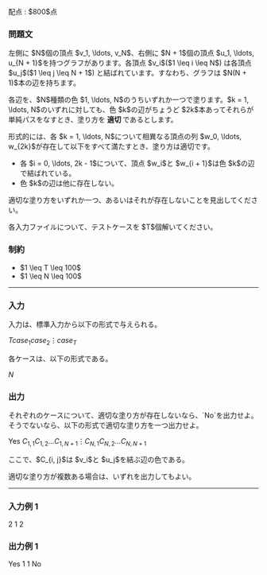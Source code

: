 
<div>

<span>

<span>

<p>
配点 : $800$点
</p>

<div>

<section>

### **問題文**

<p>
左側に $N$個の頂点 $v_1, \ldots, v_N$、右側に $N + 1$個の頂点 $u_1, \ldots, u_{N + 1}$を持つグラフがあります。各頂点 $v_i$($1 \leq i \leq N$) は各頂点 $u_j$($1 \leq j \leq N + 1$) と結ばれています。すなわち、グラフは $N(N + 1)$本の辺を持ちます。
</p>

<p>
各辺を、$N$種類の色 $1, \ldots, N$のうちいずれか一つで塗ります。$k = 1, \ldots, N$のいずれに対しても、色 $k$の辺がちょうど $2k$本あってそれらが単純パスをなすとき、塗り方を
<strong>
適切
</strong>
であるとします。
</p>

<p>
形式的には、各 $k = 1, \ldots, N$について相異なる頂点の列 $w_0, \ldots, w_{2k}$が存在して以下をすべて満たすとき、塗り方は適切です。
</p>

<ul>

<li>
各 $i = 0, \ldots, 2k - 1$について、頂点 $w_i$と $w_{i + 1}$は色 $k$の辺で結ばれている。
</li>

<li>
色 $k$の辺は他に存在しない。
</li>

</ul>

<p>
適切な塗り方をいずれか一つ、あるいはそれが存在しないことを見出してください。
</p>

<p>
各入力ファイルについて、テストケースを $T$個解いてください。
</p>

</section>

</div>

<div>

<section>

### **制約**

<ul>

<li>
$1 \leq T \leq 100$
</li>

<li>
$1 \leq N \leq 100$
</li>

</ul>

</section>

</div>

---

<div>

<div>

<section>

### **入力**

<p>
入力は、標準入力から以下の形式で与えられる。
</p>

<div>

$T$$case_1$$case_2$$\vdots$$case_T$
</div>

<p>
各ケースは、以下の形式である。
</p>

<div>

$N$
</div>

</section>

</div>

<div>

<section>

### **出力**

<p>
それぞれのケースについて、適切な塗り方が存在しないなら、`No`を出力せよ。そうでないなら、以下の形式で適切な塗り方を一つ出力せよ。
</p>

<div>

Yes
$C_{1, 1}$$C_{1, 2}$$\ldots$$C_{1, N + 1}$$\vdots$$C_{N, 1}$$C_{N, 2}$$\ldots$$C_{N, N + 1}$
</div>

<p>
ここで、$C_{i, j}$は $v_i$と $u_j$を結ぶ辺の色である。
</p>

<p>
適切な塗り方が複数ある場合は、いずれを出力してもよい。
</p>

</section>

</div>

</div>

---

<div>

<section>

### **入力例 1**

<div>

2
1
2

</div>

</section>

</div>

<div>

<section>

### **出力例 1**

<div>

Yes
1 1
No

</div>

</section>

</div>

</span>

</span>

</div>
